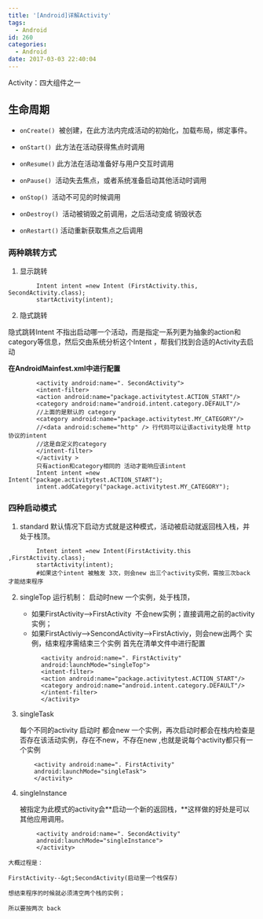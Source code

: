 ```yaml
---
title: '[Android]详解Activity'
tags:
  - Android
id: 260
categories:
  - Android
date: 2017-03-03 22:40:04
---
```


Activity：四大组件之一

## 生命周期

- `onCreate()`  被创建，在此方法内完成活动的初始化，加载布局，绑定事件。

- `onStart()`  此方法在活动获得焦点时调用

- `onResume()` 此方法在活动准备好与用户交互时调用

- `onPause()`  活动失去焦点，或者系统准备启动其他活动时调用

- `onStop()`  活动不可见的时候调用

- `onDestroy()`  活动被销毁之前调用，之后活动变成 销毁状态

- `onRestart()` 活动重新获取焦点之后调用

### 两种跳转方式

1. 显示跳转
```
		Intent intent =new Intent (FirstActivity.this, SecondActivity.class);		startActivity(intent);
```
2. 隐式跳转

隐式跳转Intent 不指出启动哪一个活动，而是指定一系列更为抽象的action和category等信息，然后交由系统分析这个Intent ，帮我们找到合适的Activity去启动

**在AndroidMainfest.xml中进行配置**
```
		<activity android:name=". SecondActivity">		<intent-filter>		<action android:name="package.activitytest.ACTION_START"/>		<category android:name="android.intent.category.DEFAULT"/>		//上面的是默认的 category		<category android:name="package.activitytest.MY_CATEGORY"/>		//<data android:scheme="http" /> 行代码可以让该activity处理 http协议的intent		//这是自定义的category		</intent-filter>		</activity >		只有action和category相同的 活动才能响应该intent		Intent intent =new Intent("package.activitytest.ACTION_START");		intent.addCategory("package.activitytest.MY_CATEGORY");
```
### 四种启动模式

1. standard
	默认情况下启动方式就是这种模式，活动被启动就返回栈入栈，并处于栈顶。
```
		Intent intent =new Intent(FirstActivity.this ,FirstActivity.class);		startActivity(intent);		#如果这个intent 被触发 3次，则会new 出三个activity实例，需按三次back才能结束程序
```
2. singleTop
	运行机制：
	启动时new 一个实例，处于栈顶，
	- 如果FirstActivity--&gt;FirstActivity  不会new实例；直接调用之前的activity实例；
	- 如果FirstActiviy--&gt;SencondActivity--&gt;FirstActiviy，则会new出两个 实例，结束程序需结束三个实例
	首先在清单文件中进行配置
	```
		  <activity android:name=". FirstActivity"
		  android:launchMode="singleTop">
		  <intent-filter>
		  <action android:name="package.activitytest.ACTION_START"/>
		  <category android:name="android.intent.category.DEFAULT"/>
		  </intent-filter>
		  </activity>
	```
3. singleTask

	每个不同的activity 启动时 都会new 一个实例，再次启动时都会在栈内检查是否存在该活动实例，存在不new，不存在new ,也就是说每个activity都只有一个实例
	```
		<activity android:name=". FirstActivity"		android:launchMode="singleTask">		</activity>
	```
4. singleInstance

	被指定为此模式的activity会**启动一个新的返回栈，**这样做的好处是可以其他应用调用。
```
		<activity android:name=". SecondActivity"		android:launchMode="singleInstance">		</activity>
```
	大概过程是：

	FirstActivity--&gt;SecondActivity(启动里一个栈保存)

	想结束程序的时候就必须清空两个栈的实例；

	所以要按两次 back